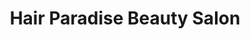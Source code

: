 ---
title: "Hair Paradise Beauty Salon"
url: /inglewood/hair-paradise-beauty-salon/
shop: hairdresser
---